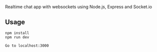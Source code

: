 #

Realtime chat app with websockets using Node.js, Express and Socket.io

## Usage

```
npm install
npm run dev

Go to localhost:3000
```
